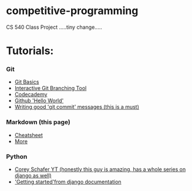 # competitive-programming
CS 540 Class Project
 .....tiny change.....

# Tutorials:

### Git
  * [Git Basics](https://www.atlassian.com/git)
  * [Interactive Git Branching Tool](https://learngitbranching.js.org/)
  * [Codecademy](https://www.codecademy.com/learn/learn-git)
  * [Github 'Hello World'](https://guides.github.com/activities/hello-world/)
  * [Writing good 'git commit' messages (this is a must)](https://chris.beams.io/posts/git-commit/)
  

### Markdown (this page)
  * [Cheatsheet](https://github.com/adam-p/markdown-here/wiki/Markdown-Cheatsheet)
  * [More](https://www.markdownguide.org/getting-started)
  
  
### Python 
  * [Corey Schafer YT (honestly this guy is amazing, has a whole series on django as well)](https://www.youtube.com/user/schafer5)
  * ['Getting started'from django documentation ](https://docs.djangoproject.com/en/2.2/intro/overview/)
  
  

  


